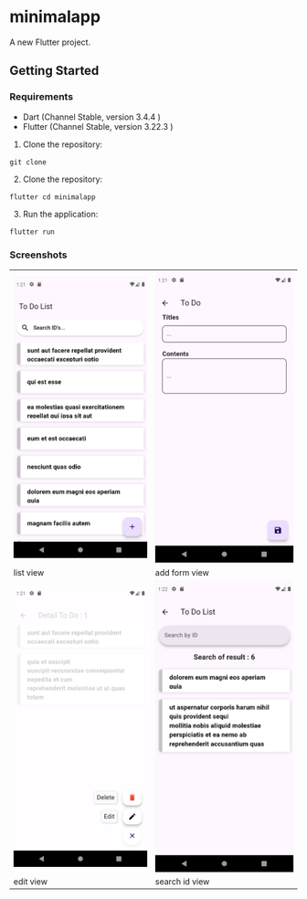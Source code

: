 # minimalapp

A new Flutter project.

## Getting Started

### Requirements

- Dart (Channel Stable, version 3.4.4 )
- Flutter (Channel Stable, version 3.22.3 )

1. Clone the repository:

```
git clone 
```

2. Clone the repository:
```
flutter cd minimalapp
```

3. Run the application:
```
flutter run
```
### Screenshots

|   |   |
|---|---|
|![](lib/assets/images/home_view.png) | ![](lib/assets/images/add_view.png)
| list view  | add form view  |
|![](lib/assets/images/edit_view.png) | ![](lib/assets/images/search_view.png)
| edit view | search id view